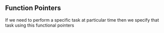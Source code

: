 ## Function  Pointers
If we need to perform a specific task at particular time then we specify that task using this functional pointers 
